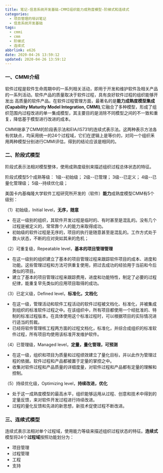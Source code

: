 ```yaml
---
title: 笔记-信息系统开发基础-CMMI组织能力成熟度模型-阶梯式和连续式
categories:
  - 项目管理的培训笔记
  - 信息系统开发基础
tags:
  - cmmi
  - cmm
  - 阶梯式
  - 连续式
abbrlink: e626
date: 2020-04-26 13:59:12
updated: 2020-04-26 13:59:12
---
```


### 一、CMMI介绍

软件过程是软件生命周期中的一系列相关活动，即用于开发和维护软件及相关产品的一系列活动。软件产品的质量取决于软件过程，具有良好软件过程的组织能够开发出 高质量的软件产品。在软件过程管理方面，最著名的是**能力成熟度模型集成(Capability Maturity Model Integration, CMMI)**,它融合了多种模型，形成了组织范围内过程改进的单一集成模型，其主要目的是消除不同模型之间的不一致和重复，降低基于模型进行改进的成本。

<!-- more -->

CMMI继承了CMM的阶段表示法和EIA/IS731的连续式表示法。这两种表示方法各有优缺点，均采用统一的24个过程域，它们在逻辑上是等价的，对同一个组织釆用两种模型分别进行CMMI评估，得到的结论应该是相同的。

### 二、阶段式模型

阶段式表示法相对模型整体，使用成熟度级别来描述组织过程总体状态的特征。

阶段式模型5个成熟等级：
1级--初始级；
2级--已管理；
3级--已定义；
4级--已量化管理级；
5级--持续优化级；

美国卡内基梅隆大学软件工程研究所开发的（软件）**能力**成熟度模型CMM有5个级别：

（1）初始级，Initial level，**无序，随意**

- 在这一级别的组织，其软件开发过程是临时的、有时甚至是混乱的。没有几个过程是被定义的，常常靠个人的能力来取得成功。
- 初始级的软件过程是无序的，项目的执行是随意甚至是混乱的。工作方式处于救火状态，不断的应对突如其来的危机；

（2）可重复级，Repeatable level，**基本的项目管理管理**

- 在这一级别的组织建立了基本的项目管理过程来跟踪软件项目的成本、进度和功能。这些管理过程和方法可供重复使用，把过去成功的经验用于当前和今后类似的项目。
- 建立了基本的项目管理过程来跟踪费用，进度和功能特性，制定了必要的过程纪律，能重复早先类似的应用项目取得的成功。

（3）已定义级，Defined level，**标准化，文档化**

- 在这一级，管理活动和软件工程活动的软件过程被文档化、标准化，并被集成到组织的标准软件过程之中。在该组织中，所有项目都使用一个经批准的、特制的标准过程版本。在具体使用这个标准过程时，可以根据项目的实际情况进行适当的剪裁。
- 已经将软件管理核工程两方面的过程文档化，标准化，并综合成组织的标准软件过程，所有项目均使用该标准开发维护软件。

（4）已管理级，Managed level，**定量，量化管理，可预测**

- 在这一级，组织和项目为质量和过程绩效建立了量化目标，并以此作为管理过程的依据。软件过程和产品都被置于定量的掌控之中。
- 收集对软件过程和产品质量的详细度量，对软件过程和产品都有定量的理解和控制。

（5）持续优化级，Optimizing level，**持续改进，优化**

- 处于这一成熟度模型的最高水平，组织能够运用从过程、创意和技术中得到的定量反馈，来对软件开发过程进行持续改进。
- 过程的量化反馈和先进的新思想，新技术促使过程不断改进。

### 三、连续式模型

连续式表示法相对单个过程域，使用能力等级来描述组织过程状态的特征。**连续式**模型将24个**过程域**按照功能划分为：

- 项目管理
- 过程管理
- 工程
- 支持
